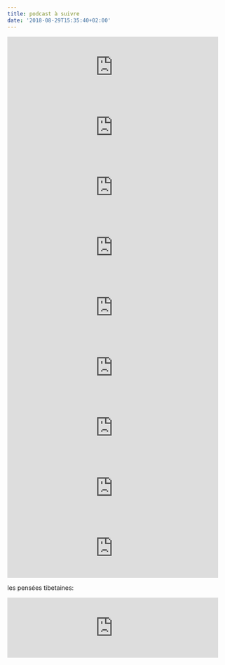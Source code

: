 ```yaml
---
title: podcast à suivre
date: '2018-08-29T15:35:40+02:00'
---
```

<iframe src="https://www.franceculture.fr/player/export-reecouter?content=73273a73-fe40-4456-b648-e6dcec3a6c6c" width="481" frameborder="0" scrolling="no" height="137"></iframe>

<iframe src="https://www.franceculture.fr/player/export-reecouter?content=06c3f837-248c-481d-8fe3-ec4fbcbf2249" width="481" frameborder="0" scrolling="no" height="137"></iframe>

<iframe src="https://www.franceculture.fr/player/export-reecouter?content=a34b2bc1-5875-4262-a9cb-699bd7fd3d77" width="481" frameborder="0" scrolling="no" height="137"></iframe>

<iframe src="https://www.franceculture.fr/player/export-reecouter?content=b68002ab-8eb4-4e1c-951c-4ac5302f5a61" width="481" frameborder="0" scrolling="no" height="137"></iframe>

<iframe src="https://www.franceculture.fr/player/export-reecouter?content=ebb88295-3c2d-4471-9dc2-b0e7fbd79c4d" width="481" frameborder="0" scrolling="no" height="137"></iframe>

<iframe src="https://www.franceculture.fr/player/export-reecouter?content=c08813e7-82d3-40fc-8246-70f9dacfb71d" width="481" frameborder="0" scrolling="no" height="137"></iframe>

<iframe src="https://www.franceculture.fr/player/export-reecouter?content=f84d49fc-b4f2-4148-b672-0e56570a4394" width="481" frameborder="0" scrolling="no" height="137"></iframe>

<iframe src="https://www.franceculture.fr/player/export-reecouter?content=f84d49fc-b4f2-4148-b672-0e56570a4394" width="481" frameborder="0" scrolling="no" height="137"></iframe>

<iframe src="https://www.franceculture.fr/player/export-reecouter?content=fdab89ce-526c-4812-a59b-ca88d18996cc" width="481" frameborder="0" scrolling="no" height="137"></iframe>

les pensées tibetaines:

<iframe src="https://www.franceculture.fr/player/export-reecouter?content=aea268b0-05f5-4773-ad04-bd2ae9f059de" width="481" frameborder="0" scrolling="no" height="137"></iframe>
